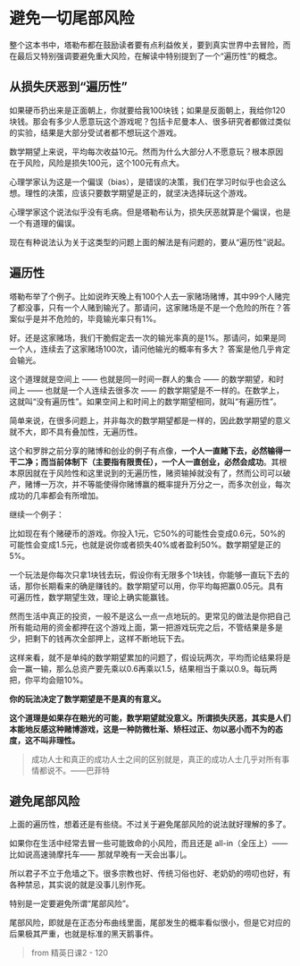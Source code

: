 # 避免一切尾部风险

整个这本书中，塔勒布都在鼓励读者要有点利益攸关，要到真实世界中去冒险，而在最后又特别强调要避免重大风险，在解读中特别提到了一个“遍历性”的概念。

## 从损失厌恶到“遍历性”

如果硬币扔出来是正面朝上，你就要给我100块钱；如果是反面朝上，我给你120块钱。那会有多少人愿意玩这个游戏呢？包括卡尼曼本人、很多研究者都做过类似的实验，结果是大部分受试者都不想玩这个游戏。

数学期望上来说，平均每次收益10元。然而为什么大部分人不愿意玩？根本原因在于风险，风险是损失100元，这个100元有点大。

心理学家认为这是一个偏误（bias），是错误的决策，我们在学习时似乎也会这么想。理性的决策，应该只要数学期望是正的，就坚决选择玩这个游戏。

心理学家这个说法似乎没有毛病。但是塔勒布认为，损失厌恶就算是个偏误，也是一个有道理的偏误。

现在有种说法认为关于这类型的问题上面的解法是有问题的，要从“遍历性”说起。

## 遍历性

塔勒布举了个例子。比如说昨天晚上有100个人去一家赌场赌博，其中99个人赌完了都没事，只有一个人赌到输光了。那请问，这家赌场是不是一个危险的所在？答案似乎是并不危险的，毕竟输光率只有1%。

好。还是这家赌场，我们干脆假定去一次的输光率真的是1%。那请问，如果是同一个人，连续去了这家赌场100次，请问他输光的概率有多大？
答案是他几乎肯定会输光。

这个道理就是空间上 —— 也就是同一时间一群人的集合 —— 的数学期望，和时间上 —— 也就是一个人连续去很多次 —— 的数学期望是不一样的。在数学上，这就叫“没有遍历性”。如果空间上和时间上的数学期望相同，就叫“有遍历性”。

简单来说，在很多问题上，并非每次的数学期望都是一样的，因此数学期望的意义就不大，即不具有叠加性，无遍历性。

这个和罗胖之前分享的赌博和创业的例子有点像，**一个人一直赌下去，必然输得一干二净；而当前体制下（主要指有限责任），一个人一直创业，必然会成功**。其根本原因就在于风险性和这里说到的无遍历性，赌资输掉就没有了，然而公司可以破产，赌博一万次，并不等能使得你赌博赢的概率提升万分之一，而多次创业，每次成功的几率都会有所增加。

继续一个例子：

比如现在有个赌硬币的游戏。你投入1元，它50%的可能性会变成0.6元，50%的可能性会变成1.5元，也就是说你或者损失40%或者盈利50%。数学期望是正的5%。

一个玩法是你每次只拿1块钱去玩，假设你有无限多个1块钱，你能够一直玩下去的话，那你长期看来的确是赚钱的。数学期望可以用，你平均每把赢0.05元。具有可遍历性，数学期望生效，理论上确实能赢钱。

然而生活中真正的投资，一般不是这么一点一点地玩的。更常见的做法是你把自己所有能动用的资金都押在这个游戏上面，第一把游戏玩完之后，不管结果是多是少，把剩下的钱再次全部押上，这样不断地玩下去。

这样来看，就不是单纯的数学期望累加的问题了，假设玩两次，平均而论结果将是会一赢一输，那么总资产要先乘以0.6再乘以1.5，结果相当于乘以0.9。每玩两把，你平均会赔10%。

**你的玩法决定了数学期望是不是真的有意义。**

**这个道理是如果存在赔光的可能，数学期望就没意义。所谓损失厌恶，其实是人们本能地反感这种赌博游戏，这是一种防微杜渐、矫枉过正、勿以恶小而不为的态度，这不叫非理性。**

> 成功人士和真正的成功人士之间的区别就是，真正的成功人士几乎对所有事情都说不。——巴菲特

## 避免尾部风险

上面的遍历性，想着还是有些绕。不过关于避免尾部风险的说法就好理解的多了。

如果你在生活中经常去冒一些可能致命的小风险，而且还是 all-in（全压上）—— 比如说高速骑摩托车—— 那就早晚有一天会出事儿。

所以君子不立于危墙之下。很多宗教也好、传统习俗也好、老奶奶的唠叨也好，有各种禁忌，其实说的就是没事儿别作死。

特别是一定要避免所谓“尾部风险”。

尾部风险，即就是在正态分布曲线里面，尾部发生的概率看似很小，但是它对应的后果极其严重，也就是标准的黑天鹅事件。

> from 精英日课2 - 120